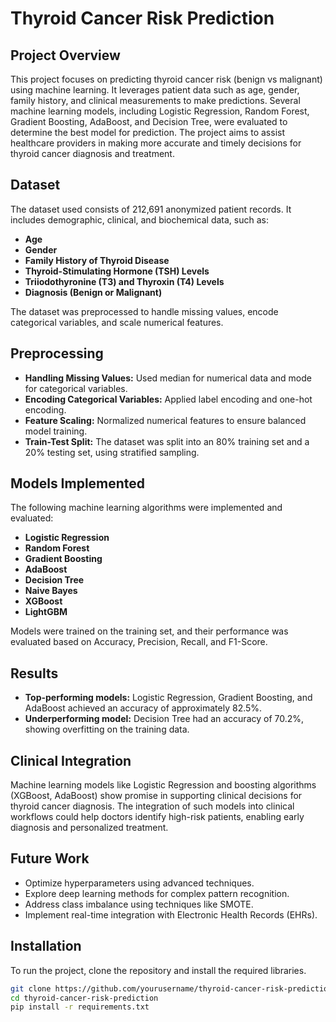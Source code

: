 # Thyroid Cancer Risk Prediction

## Project Overview
This project focuses on predicting thyroid cancer risk (benign vs malignant) using machine learning. It leverages patient data such as age, gender, family history, and clinical measurements to make predictions. Several machine learning models, including Logistic Regression, Random Forest, Gradient Boosting, AdaBoost, and Decision Tree, were evaluated to determine the best model for prediction. The project aims to assist healthcare providers in making more accurate and timely decisions for thyroid cancer diagnosis and treatment.

## Dataset
The dataset used consists of 212,691 anonymized patient records. It includes demographic, clinical, and biochemical data, such as:

- **Age**
- **Gender**
- **Family History of Thyroid Disease**
- **Thyroid-Stimulating Hormone (TSH) Levels**
- **Triiodothyronine (T3) and Thyroxin (T4) Levels**
- **Diagnosis (Benign or Malignant)**

The dataset was preprocessed to handle missing values, encode categorical variables, and scale numerical features.

## Preprocessing
- **Handling Missing Values:** Used median for numerical data and mode for categorical variables.
- **Encoding Categorical Variables:** Applied label encoding and one-hot encoding.
- **Feature Scaling:** Normalized numerical features to ensure balanced model training.
- **Train-Test Split:** The dataset was split into an 80% training set and a 20% testing set, using stratified sampling.

## Models Implemented
The following machine learning algorithms were implemented and evaluated:

- **Logistic Regression**
- **Random Forest**
- **Gradient Boosting**
- **AdaBoost**
- **Decision Tree**
- **Naive Bayes**
- **XGBoost**
- **LightGBM**

Models were trained on the training set, and their performance was evaluated based on Accuracy, Precision, Recall, and F1-Score.

## Results
- **Top-performing models:** Logistic Regression, Gradient Boosting, and AdaBoost achieved an accuracy of approximately 82.5%.
- **Underperforming model:** Decision Tree had an accuracy of 70.2%, showing overfitting on the training data.

## Clinical Integration
Machine learning models like Logistic Regression and boosting algorithms (XGBoost, AdaBoost) show promise in supporting clinical decisions for thyroid cancer diagnosis. The integration of such models into clinical workflows could help doctors identify high-risk patients, enabling early diagnosis and personalized treatment.

## Future Work
- Optimize hyperparameters using advanced techniques.
- Explore deep learning methods for complex pattern recognition.
- Address class imbalance using techniques like SMOTE.
- Implement real-time integration with Electronic Health Records (EHRs).

## Installation
To run the project, clone the repository and install the required libraries.

```bash
git clone https://github.com/yourusername/thyroid-cancer-risk-prediction.git
cd thyroid-cancer-risk-prediction
pip install -r requirements.txt

